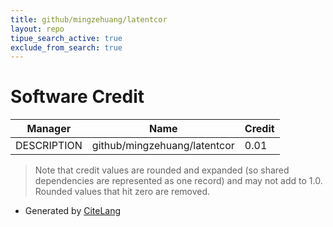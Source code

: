 ```yaml
---
title: github/mingzehuang/latentcor
layout: repo
tipue_search_active: true
exclude_from_search: true
---
```

# Software Credit

|Manager|Name|Credit|
|-------|----|------|
|DESCRIPTION|github/mingzehuang/latentcor|0.01|


> Note that credit values are rounded and expanded (so shared dependencies are represented as one record) and may not add to 1.0. Rounded values that hit zero are removed.


- Generated by [CiteLang](https://github.com/vsoch/citelang)
